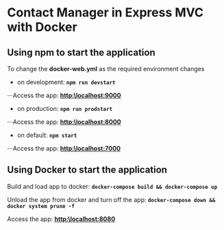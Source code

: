 # Contact Manager in Express MVC with Docker

## Using npm to start the application

To change the **docker-web.yml** as the required environment changes

* on development: **`npm run devstart`**

⋅⋅⋅Access the app: **[http:\\localhost:9000](http:\\localhost:9000)**

* on production: **`npm run prodstart`**

⋅⋅⋅Access the app: **[http:\\localhost:8000](http:\\localhost:8000)**

* on default: **`npm start`**

⋅⋅⋅Access the app: **[http:\\localhost:7000](http:\\localhost:7000)**

## Using Docker to start the application

Build and load app to docker: **`docker-compose build && docker-compose up`**

Unload the app from docker and turn off the app: **`docker-compose down && docker system prune -f`**

Access the app: **[http:\\localhost:8080](http:\\localhost:8080)**
